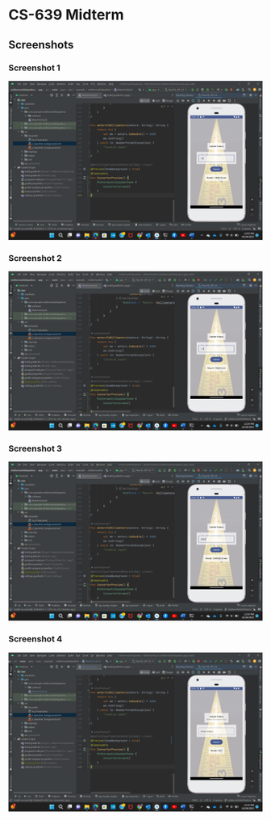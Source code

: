 # CS-639 Midterm

## Screenshots

### Screenshot 1
![Screenshot 1](https://github.com/AshishPadma07/CS-639/blob/midtermAshishPadma/Screenshot%201.png)

### Screenshot 2
![Screenshot 2](https://github.com/AshishPadma07/CS-639/blob/midtermAshishPadma/Screenshot%202.png)

### Screenshot 3
![Screenshot 3](https://github.com/AshishPadma07/CS-639/blob/midtermAshishPadma/Screenshot%203.png)

### Screenshot 4
![Screenshot 4](https://github.com/AshishPadma07/CS-639/blob/midtermAshishPadma/Screenshot%204.png)
